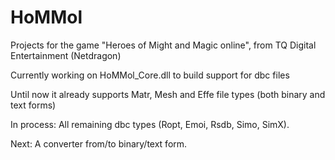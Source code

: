 HoMMol
======

Projects for the game "Heroes of Might and Magic online", from TQ Digital Entertainment (Netdragon)

Currently working on HoMMol_Core.dll to build support for dbc files

Until now it already supports Matr, Mesh and Effe file types (both binary and text forms)

In process: All remaining dbc types (Ropt, Emoi, Rsdb, Simo, SimX).

Next: A converter from/to binary/text form.

